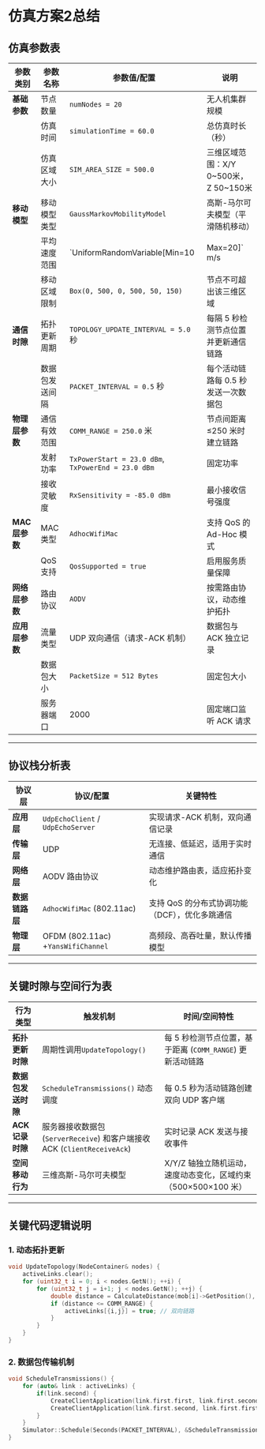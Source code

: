 # 仿真方案2总结

## 仿真参数表


| **参数类别**   | **参数名称**   | **参数值/配置**                                    | **说明**                              |
| -------------- | -------------- | -------------------------------------------------- | ------------------------------------- |
| **基础参数**   | 节点数量       | `numNodes = 20`                                    | 无人机集群规模                        |
|                | 仿真时间       | `simulationTime = 60.0`                            | 总仿真时长（秒）                      |
|                | 仿真区域大小   | `SIM_AREA_SIZE = 500.0`                            | 三维区域范围：X/Y 0~500米，Z 50~150米 |
| **移动模型**   | 移动模型类型   | `GaussMarkovMobilityModel`                         | 高斯-马尔可夫模型（平滑随机移动）     |
|                | 平均速度范围   | `UniformRandomVariable[Min=10                      | Max=20]` m/s                          |
|                | 移动区域限制   | `Box(0, 500, 0, 500, 50, 150)`                     | 节点不可超出该三维区域                |
| **通信时隙**   | 拓扑更新周期   | `TOPOLOGY_UPDATE_INTERVAL = 5.0` 秒                | 每隔 5 秒检测节点位置并更新通信链路   |
|                | 数据包发送间隔 | `PACKET_INTERVAL = 0.5` 秒                         | 每个活动链路每 0.5 秒发送一次数据包   |
| **物理层参数** | 通信有效范围   | `COMM_RANGE = 250.0` 米                            | 节点间距离 ≤250 米时建立链路         |
|                | 发射功率       | `TxPowerStart = 23.0 dBm`, `TxPowerEnd = 23.0 dBm` | 固定功率                              |
|                | 接收灵敏度     | `RxSensitivity = -85.0 dBm`                        | 最小接收信号强度                      |
| **MAC层参数**  | MAC 类型       | `AdhocWifiMac`                                     | 支持 QoS 的 Ad-Hoc 模式               |
|                | QoS 支持       | `QosSupported = true`                              | 启用服务质量保障                      |
| **网络层参数** | 路由协议       | `AODV`                                             | 按需路由协议，动态维护拓扑            |
| **应用层参数** | 流量类型       | UDP 双向通信（请求-ACK 机制）                      | 数据包与 ACK 独立记录                 |
|                | 数据包大小     | `PacketSize = 512 Bytes`                           | 固定包大小                            |
|                | 服务器端口     | 2000                                               | 固定端口监听 ACK 请求                 |

---

## 协议栈分析表


| **协议层**     | **协议/配置**                      | **关键特性**                                   |
| -------------- | ---------------------------------- | ---------------------------------------------- |
| **应用层**     | `UdpEchoClient` / `UdpEchoServer`  | 实现请求-ACK 机制，双向通信记录                |
| **传输层**     | UDP                                | 无连接、低延迟，适用于实时通信                 |
| **网络层**     | AODV 路由协议                      | 动态维护路由表，适应拓扑变化                   |
| **数据链路层** | `AdhocWifiMac` (802.11ac)          | 支持 QoS 的分布式协调功能（DCF），优化多跳通信 |
| **物理层**     | OFDM (802.11ac) +`YansWifiChannel` | 高频段、高吞吐量，默认传播模型                 |

---

## 关键时隙与空间行为表


| **行为类型**       | **触发机制**                                                             | **时间/空间特性**                                                |
| ------------------ | ------------------------------------------------------------------------ | ---------------------------------------------------------------- |
| **拓扑更新时隙**   | 周期性调用`UpdateTopology()`                                             | 每 5 秒检测节点位置，基于距离 (`COMM_RANGE`) 更新活动链路        |
| **数据包发送时隙** | `ScheduleTransmissions()` 动态调度                                       | 每 0.5 秒为活动链路创建双向 UDP 客户端                           |
| **ACK 记录时隙**   | 服务器接收数据包 (`ServerReceive`) 和客户端接收 ACK (`ClientReceiveAck`) | 实时记录 ACK 发送与接收事件                                      |
| **空间移动行为**   | 三维高斯-马尔可夫模型                                                    | X/Y/Z 轴独立随机运动，速度动态变化，区域约束（500×500×100 米） |

---

## 关键代码逻辑说明

### 1. 动态拓扑更新

```cpp
void UpdateTopology(NodeContainer& nodes) {
    activeLinks.clear();
    for (uint32_t i = 0; i < nodes.GetN(); ++i) {
        for (uint32_t j = i+1; j < nodes.GetN(); ++j) {
            double distance = CalculateDistance(mob[i]->GetPosition(), mob[j]->GetPosition());
            if (distance <= COMM_RANGE) {
                activeLinks[{i,j}] = true; // 双向链路
            }
        }
    }
}
```

### 2. 数据包传输机制

```cpp
void ScheduleTransmissions() {
    for (auto& link : activeLinks) {
        if(link.second) {
            CreateClientApplication(link.first.first, link.first.second); // 双向通信
            CreateClientApplication(link.first.second, link.first.first);
        }
    }
    Simulator::Schedule(Seconds(PACKET_INTERVAL), &ScheduleTransmissions);
}
```
